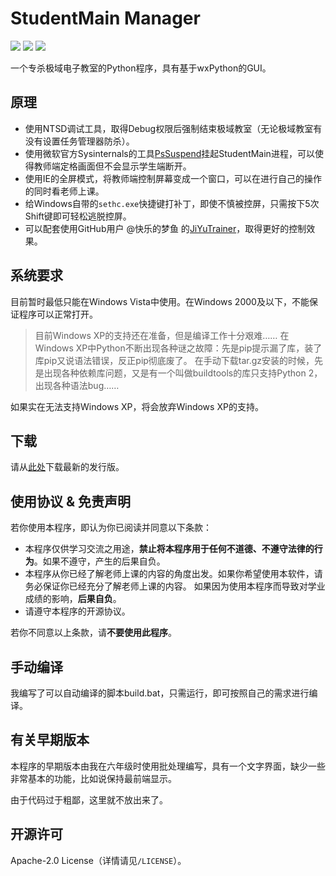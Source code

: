# StudentMain Manager
[![](https://img.shields.io/badge/language-Python-blue.svg)](https://github.com/python/cpython) [![](https://img.shields.io/badge/version-1.0.2-brightgreen)](https://github.com/yangshunhuai/StudentMainManager/releases) [![](https://img.shields.io/badge/license-Apache--2.0-brightgreen)](https://github.com/yangshunhuai/StudentMainManager/blob/main/LICENSE)

一个专杀极域电子教室的Python程序，具有基于wxPython的GUI。

## 原理
* 使用NTSD调试工具，取得Debug权限后强制结束极域教室（无论极域教室有没有设置任务管理器防杀）。
* 使用微软官方Sysinternals的工具[PsSuspend](https://docs.microsoft.com/zh-cn/sysinternals/downloads/pssuspend)挂起StudentMain进程，可以使得教师端定格画面但不会显示学生端断开。
* 使用IE的全屏模式，将教师端控制屏幕变成一个窗口，可以在进行自己的操作的同时看老师上课。
* 给Windows自带的`sethc.exe`快捷键打补丁，即使不慎被控屏，只需按下5次Shift键即可轻松逃脱控屏。
* 可以配套使用GitHub用户 @快乐的梦鱼 的[JiYuTrainer](https://github.com/imengyu/JiYuTrainer)，取得更好的控制效果。

## 系统要求

目前暂时最低只能在Windows Vista中使用。在Windows 2000及以下，不能保证程序可以正常打开。

> 目前Windows XP的支持还在准备，但是编译工作十分艰难……
> 在Windows XP中Python不断出现各种谜之故障：先是pip提示漏了库，装了库pip又说语法错误，反正pip彻底废了。
> 在手动下载tar.gz安装的时候，先是出现各种依赖库问题，又是有一个叫做buildtools的库只支持Python 2，出现各种语法bug……

如果实在无法支持Windows XP，将会放弃Windows XP的支持。

## 下载

请从[此处](https://github.com/yangshunhuai/StudentMainManager/releases)下载最新的发行版。

## 使用协议 & 免责声明

若你使用本程序，即认为你已阅读并同意以下条款：

* 本程序仅供学习交流之用途，**禁止将本程序用于任何不道德、不遵守法律的行为**。如果不遵守，产生的后果自负。
* 本程序从你已经了解老师上课的内容的角度出发。如果你希望使用本软件，请务必保证你已经充分了解老师上课的内容。
  如果因为使用本程序而导致对学业成绩的影响，**后果自负**。
* 请遵守本程序的开源协议。

若你不同意以上条款，请**不要使用此程序**。

## 手动编译
我编写了可以自动编译的脚本build.bat，只需运行，即可按照自己的需求进行编译。

## 有关早期版本
本程序的早期版本由我在六年级时使用批处理编写，具有一个文字界面，缺少一些非常基本的功能，比如说保持最前端显示。

由于代码过于粗鄙，这里就不放出来了。

## 开源许可
Apache-2.0 License（详情请见`/LICENSE`）。
